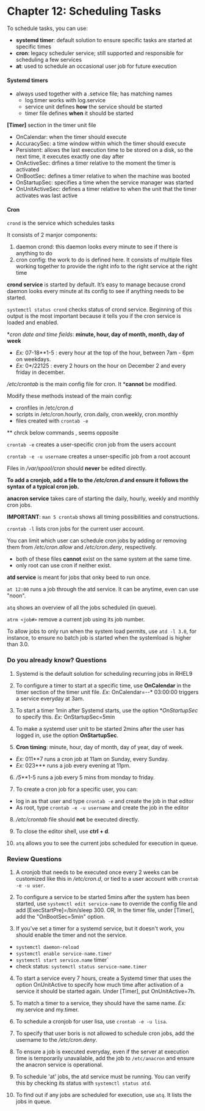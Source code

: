 # Chapter 12: Scheduling Tasks

To schedule tasks, you can use:
- **systemd timer**: default solution to ensure specific tasks are started at specific times
- **cron**: legacy scheduler service; still supported and responsible for scheduling a few services
- **at**: used to schedule an occasional user job for future execution

#### Systemd timers 

- always used together with a .setvice file; has matching names
    - log.timer works with log.service
    - service unit defines **how** the service should be started
    - timer file defines **when** it should be started

**[Timer]** section in the timer unit file
- OnCalendar: when the timer should execute
- AccuracySec: a time window within which the timer should execute
- Persistent: allows the last execution time to be stored on a disk, so the next time, it executes exactly one day after 
- OnActiveSec: drfines a timer relative to the moment the timer is activated 
- OnBootSec: defines a timer relative to when the machine was booted 
- OnStartupSec: specifies a time when the service manager was started
- OnUnitActiveSec: defines a timer relative to when the unit that the timer activates was last active 

#### Cron

`crond` is the service which schedules tasks

It consists of 2 manjor components:
1. daemon crond: this daemon looks every minute to see if there is anything to do
2. cron config: the work to do is defined here. It consists of multiple files working together to provide the right info to the right service at the right time

**crond service** is started by default. It’s easy to manage because crond daemon looks every minute at its config to see if anything needs to be started. 

`systemctl status crond` checks status of crond service. Beginning of this output is the most important because it tells you if the cron service is loaded and enabled. 

**cron date and time fields*:
**minute, hour, day of month, month, day of week**
- *Ex:* 07-18**1-5 : every hour at the top of the hour, between 7am - 6pm on weekdays. 
- *Ex:* 0*/22125 : every 2 hours on the hour on December 2 and every friday in december. 

*/etc/crontab* is the main config file for cron. It ***cannot** be modified. 

Modify these methods instead of the main config:
- cronfiles in /etc/cron.d
- scripts in /etc/cron.hourly, cron.daily, cron.weekly, cron.monthly 
- files created with `crontab -e`

** chrck below commands , seems opposite 

`crontab -e` creates a user-specific cron job from the users account

`crontab -e -u username` creates a unser-specific job from a root account

Files in */var/spool/cron* should **never** be edited directly. 

**To add a cronjob, add a file to the */etc/cron.d* and ensure it follows the syntax of a typical cron job.**

**anacron service** takes care of starting the daily, hourly, weekly and monthly cron jobs. 

**IMPORTANT**: `man 5 crontab` shows all timing possibilities and constructions. 

`crontab -l` lists cron jobs for the current user account. 

You can limit which user can schedule cron jobs by adding or removing them from */etc/cron.allow* and */etc/cron.deny*, respectively. 
- both of these files **cannot** exist on the same system at the same time. 
- only root can use cron if neither exist. 

**atd service** is meant for jobs that onky beed to run once. 

`at 12:00` runs a job through the atd service. It can be anytime, even can use "noon". 

`atq` shows an overview of all the jobs scheduled (in queue). 

`atrm <job#>` remove a current job using its job number. 

To allow jobs to only run when the system load permits, use `atd -l 3.0`, for instance, to ensure no batch job is started when the systemload is higher than 3.0. 


### Do you already know? Questions

1. Systemd is the default solution for scheduling recurring jobs in RHEL9

2. To configure a timer to start at a specific time, use **OnCalendar** in the timer section of the timer unit file. *Ex:* OnCalendar=*-*-* 03:00:00 triggers a service everyday at 3am. 

3. To start a timer 1min after Systemd starts, use the option **OnStartupSec* to specify this. *Ex:* OnStartupSec=5min

4. To make a systemd user unit to be started 2mins after the user has logged in, use the option **OnStartupSec**. 

5. **Cron timing**: minute, hour, day of month, day of year, day of week. 
- *Ex:* 011**7 runs a cron job at 11am on Sunday, every Sunday. 
- *Ex:* 023*** runs a job every evening at 11pm. 

6. */5***1-5 runs a job every 5 mins from monday to friday. 

7. To create a cron job for a specific user, you can:
- log in as that user and type `crontab -e` and create the job in that editor 
- As root, type `crontab -e -u username` and create the job in the editor 

8. */etc/crontab* file should **not** be executed directly. 

9. To close the editor shell, use **ctrl + d**. 

10. `atq` allows you to see the current jobs scheduled for execution in queue. 


### Review Questions

1. A cronjob that needs to be executed once every 2 weeks can be customized like this in */etc/cron.d*, or  tied to a user account with `crontab -e -u user`. 

2. To configure a service to be started 5mins after the system has been started, use `systemctl edit service-name` to override the config file and add [ExecStartPre]=/bin/sleep 300. OR, In the timer file, under [Timer], add the "OnBootSec=5min" option. 

3. If you've set a timer for a systemd service, but it doesn't work, you should enable the timer and not the service. 
- `systemctl daemon-reload`
- `systemctl enable service-name.timer`
- `systemctl start service.name` timer`
- check status: `systemctl status service-name.timer`

4. To start a service every 7 hours, create a Systemd timer that uses the option OnUnitActive to specify how much time after activation of a service it should be started again. Under [Timer], put OnUnitActive=7h. 

5. To match a timer to a service, they should have the same name. *Ex:* my.service and my.timer. 

6. To schedule a cronjob for user lisa, use `crontab -e -u lisa`. 

7. To specify that user boris is not allowed to schedule cron jobs, add the username to the */etc/cron.deny*. 

8. To ensure a job is executed everyday, even if the server at execution time is temporarily unavailable, add the job to `/etc/anacron` and ensure the anacron service is operational. 

9. To schedule 'at' jobs, the atd service must be running. You can verify this by checking its status with `systemctl status atd`. 

10. To find out if any jobs are scheduled for execution, use `atq`. It lists the jobs in queue. 


